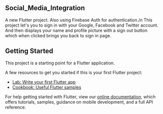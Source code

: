 ## Social_Media_Integration

A new Flutter project. Also using Firebase Auth for authentication./n
This project let's you to sign in with your Google, Facebook and Twitter account. And then displays your name and profile picture with a sign out button which when clicked brings you back to sign in page.

## Getting Started

This project is a starting point for a Flutter application.

A few resources to get you started if this is your first Flutter project:

- [Lab: Write your first Flutter app](https://flutter.dev/docs/get-started/codelab)
- [Cookbook: Useful Flutter samples](https://flutter.dev/docs/cookbook)

For help getting started with Flutter, view our
[online documentation](https://flutter.dev/docs), which offers tutorials,
samples, guidance on mobile development, and a full API reference.

